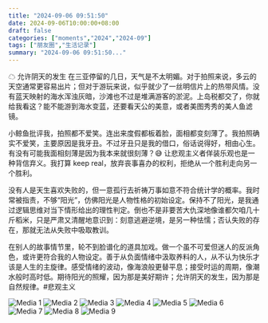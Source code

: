 ```yaml
---
title: "2024-09-06 09:51:50"
date: 2024-09-06T10:00:00+08:00
draft: false
categories: ["moments","2024","2024-09"]
tags: ["朋友圈","生活记录"]
summary: "2024-09-06 09:51:50..."
---
```


☁ 允许阴天的发生
​
在三亚停留的几日，天气是不太明媚。对于拍照来说，多云的天空通常更容易出片；但对于游玩来说，似乎就少了一丝明信片上的热带风情。没有蓝天映射的海水浑浊灰暗，沙滩也不过是堆满游客的淤泥。上岛税都交了，你就给我看这？能不能游到海水变蓝，还要看天公的美意，或者美图秀秀的美人鱼滤镜。

小鲸鱼批评我，拍照都不爱笑。连出来度假都板着脸，面相都变刻薄了。我拍照确实不爱笑，主要原因是我牙丑。不过牙丑只是我的借口，俗话说得好，相由心生。有没有可能我面相刻薄是因为我本来就很刻薄？😅 让悲观主义者佯装乐观也是一种背信弃义。我打算 keep real，放弃丧事喜办的权利，拒绝从一个胜利走向另一个胜利。

没有人是天生喜欢失败的，但一意孤行去祈祷万事如意不符合统计学的概率。我时常被指责，不够“阳光”，仿佛阳光是人物性格的初始设定。保持不了阳光，是我通过逻辑思维对当下情形给出的理性判定。倒也不是非要苦大仇深地像谁都欠咱几十斤稻米，只是严肃又清醒地意识到：刻意逃避逆境，是另一种怯懦；否认失败的存在，那就无法从失败中吸取教训。

在别人的故事情节里，轮不到脸谱化的道具加戏。做一个虽不可爱但迷人的反派角色，或许更符合我的人物设定。善于从负面情绪中汲取养料的人，从不认为快乐才该是人生的主旋律。感受情绪的波动，像海浪般更替平息；接受时运的周期，像潮水般时高时低。​期待阳光的照耀，因为那是美好期许；允许阴天的发生，因为那是自然规律。
​
​#悲观主义

![Media 1](/Moments/photos/2024-09-06/202409060951500.jpg)
![Media 2](/Moments/photos/2024-09-06/202409060951501.jpg)
![Media 3](/Moments/photos/2024-09-06/202409060951502.jpg)
![Media 4](/Moments/photos/2024-09-06/202409060951503.jpg)
![Media 5](/Moments/photos/2024-09-06/202409060951504.jpg)
![Media 6](/Moments/photos/2024-09-06/202409060951505.jpg)
![Media 7](/Moments/photos/2024-09-06/202409060951506.jpg)
![Media 8](/Moments/photos/2024-09-06/202409060951507.jpg)
![Media 9](/Moments/photos/2024-09-06/202409060951508.jpg)


